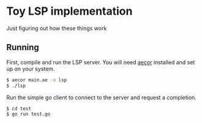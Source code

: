 # Toy LSP implementation

Just figuring out how these things work

## Running

First, compile and run the LSP server. You will need [aecor](https://github.com/mustafaquraish/aecor) installed and set up on your system.

```bash
$ aecor main.ae -o lsp
$ ./lsp
```
Run the simple go client to connect to the server and request a completion.

```bash
$ cd test
$ go run test.go
```